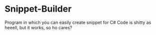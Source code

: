 # Snippet-Builder
Program in which you can easily create snippet for C#
Code is shitty as heeell, but it works, so ho cares?
